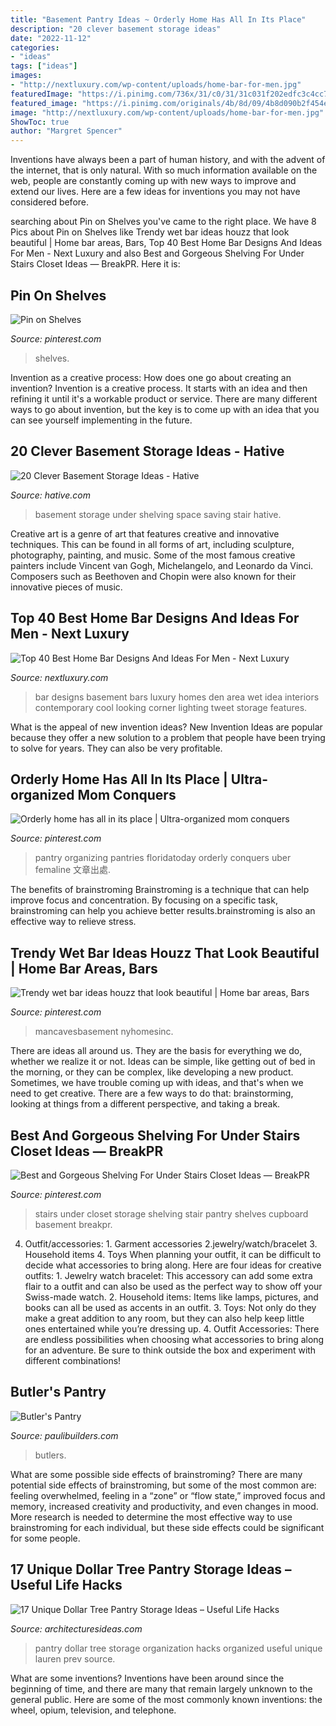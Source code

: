 ```yaml
---
title: "Basement Pantry Ideas ~ Orderly Home Has All In Its Place"
description: "20 clever basement storage ideas"
date: "2022-11-12"
categories:
- "ideas"
tags: ["ideas"]
images:
- "http://nextluxury.com/wp-content/uploads/home-bar-for-men.jpg"
featuredImage: "https://i.pinimg.com/736x/31/c0/31/31c031f202edfc3c4cc71cb503fcd04c.jpg"
featured_image: "https://i.pinimg.com/originals/4b/8d/09/4b8d090b2f454ed82ed7237d0ff4e172.jpg"
image: "http://nextluxury.com/wp-content/uploads/home-bar-for-men.jpg"
ShowToc: true
author: "Margret Spencer"
---
```



Inventions have always been a part of human history, and with the advent of the internet, that is only natural. With so much information available on the web, people are constantly coming up with new ways to improve and extend our lives. Here are a few ideas for inventions you may not have considered before.

	

		
searching about Pin on Shelves you've came to the right place. We have 8 Pics about Pin on Shelves like Trendy wet bar ideas houzz that look beautiful | Home bar areas, Bars, Top 40 Best Home Bar Designs And Ideas For Men - Next Luxury and also Best and Gorgeous Shelving For Under Stairs Closet Ideas — BreakPR. Here it is:
		
    
## Pin On Shelves

<img loading=lazy src="https://i.pinimg.com/736x/71/20/74/712074138d4ec32c49d2dc775bfb45f0.jpg" onerror="this.onerror=null;this.src='https://tse3.mm.bing.net/th?id=OIP.Y3Qfivl7yiZuIwmhCHloqAHaLH&amp;pid=15.1';" alt="Pin on Shelves">

_Source: pinterest.com_

>shelves. 

	

Invention as a creative process: How does one go about creating an invention?
Invention is a creative process. It starts with an idea and then refining it until it's a workable product or service. There are many different ways to go about invention, but the key is to come up with an idea that you can see yourself implementing in the future.

    
## 20 Clever Basement Storage Ideas - Hative

<img loading=lazy src="https://hative.com/wp-content/uploads/2014/05/basement-storage-ideas/8-under-stair-space-saving-shelving.jpg" onerror="this.onerror=null;this.src='https://tse1.mm.bing.net/th?id=OIP.5Okxy6-XP6dIGwwWUNT-YgHaL3&amp;pid=15.1';" alt="20 Clever Basement Storage Ideas - Hative">

_Source: hative.com_

>basement storage under shelving space saving stair hative. 

	

Creative art is a genre of art that features creative and innovative techniques. This can be found in all forms of art, including sculpture, photography, painting, and music. Some of the most famous creative painters include Vincent van Gogh, Michelangelo, and Leonardo da Vinci. Composers such as Beethoven and Chopin were also known for their innovative pieces of music.

    
## Top 40 Best Home Bar Designs And Ideas For Men - Next Luxury

<img loading=lazy src="http://nextluxury.com/wp-content/uploads/home-bar-for-men.jpg" onerror="this.onerror=null;this.src='https://tse1.mm.bing.net/th?id=OIP.1uHEAGK6FruY0J6EhBAa7gAAAA&amp;pid=15.1';" alt="Top 40 Best Home Bar Designs And Ideas For Men - Next Luxury">

_Source: nextluxury.com_

>bar designs basement bars luxury homes den area wet idea interiors contemporary cool looking corner lighting tweet storage features. 

	

What is the appeal of new invention ideas?
New Invention Ideas are popular because they offer a new solution to a problem that people have been trying to solve for years. They can also be very profitable.

    
## Orderly Home Has All In Its Place | Ultra-organized Mom Conquers

<img loading=lazy src="https://i.pinimg.com/originals/82/31/f2/8231f2fdd1f8856ce4e8c7d05bf3e2a3.jpg" onerror="this.onerror=null;this.src='https://tse4.mm.bing.net/th?id=OIP.iCFsUW4wCt3hHEE-VKkOcwHaJ4&amp;pid=15.1';" alt="Orderly home has all in its place | Ultra-organized mom conquers">

_Source: pinterest.com_

>pantry organizing pantries floridatoday orderly conquers uber femaline 文章出處. 

	

The benefits of brainstroming
Brainstroming is a technique that can help improve focus and concentration. By focusing on a specific task, brainstroming can help you achieve better results.brainstroming is also an effective way to relieve stress.

    
## Trendy Wet Bar Ideas Houzz That Look Beautiful | Home Bar Areas, Bars

<img loading=lazy src="https://i.pinimg.com/736x/31/c0/31/31c031f202edfc3c4cc71cb503fcd04c.jpg" onerror="this.onerror=null;this.src='https://tse3.mm.bing.net/th?id=OIP.O7klpiK1qk6se6Uwj-4UGgHaJ5&amp;pid=15.1';" alt="Trendy wet bar ideas houzz that look beautiful | Home bar areas, Bars">

_Source: pinterest.com_

>mancavesbasement nyhomesinc. 

	

There are ideas all around us. They are the basis for everything we do, whether we realize it or not. Ideas can be simple, like getting out of bed in the morning, or they can be complex, like developing a new product. Sometimes, we have trouble coming up with ideas, and that's when we need to get creative. There are a few ways to do that: brainstorming, looking at things from a different perspective, and taking a break.

    
## Best And Gorgeous Shelving For Under Stairs Closet Ideas — BreakPR

<img loading=lazy src="https://i.pinimg.com/originals/4b/8d/09/4b8d090b2f454ed82ed7237d0ff4e172.jpg" onerror="this.onerror=null;this.src='https://tse3.mm.bing.net/th?id=OIP.EMmdEDxIy1dI-sQWi6AIeAHaJ4&amp;pid=15.1';" alt="Best and Gorgeous Shelving For Under Stairs Closet Ideas — BreakPR">

_Source: pinterest.com_

>stairs under closet storage shelving stair pantry shelves cupboard basement breakpr. 

	

4. Outfit/accessories: 1. Garment accessories 2.jewelry/watch/bracelet 3. Household items 4. Toys
When planning your outfit, it can be difficult to decide what accessories to bring along. Here are four ideas for creative outfits: 1. Jewelry watch bracelet: This accessory can add some extra flair to a outfit and can also be used as the perfect way to show off your Swiss-made watch. 2. Household items: Items like lamps, pictures, and books can all be used as accents in an outfit. 3. Toys: Not only do they make a great addition to any room, but they can also help keep little ones entertained while you’re dressing up. 4. Outfit Accessories: There are endless possibilities when choosing what accessories to bring along for an adventure. Be sure to think outside the box and experiment with different combinations!

    
## Butler&#039;s Pantry

<img loading=lazy src="https://paulibuilders.com/image/77/1000/Butlers_Pantry.jpg" onerror="this.onerror=null;this.src='https://tse2.mm.bing.net/th?id=OIP.Uoyv10OwK1MLY7zhsae_iwHaLH&amp;pid=15.1';" alt="Butler&#039;s Pantry">

_Source: paulibuilders.com_

>butlers. 

	

What are some possible side effects of brainstroming?
There are many potential side effects of brainstroming, but some of the most common are: feeling overwhelmed, feeling in a “zone” or “flow state,” improved focus and memory, increased creativity and productivity, and even changes in mood. More research is needed to determine the most effective way to use brainstroming for each individual, but these side effects could be significant for some people.

    
## 17 Unique Dollar Tree Pantry Storage Ideas – Useful Life Hacks

<img loading=lazy src="https://architecturesideas.com/wp-content/uploads/2017/09/4-8.jpg" onerror="this.onerror=null;this.src='https://tse2.mm.bing.net/th?id=OIP.uOpYzAbK8lD5X8WAAn5qWQHaE7&amp;pid=15.1';" alt="17 Unique Dollar Tree Pantry Storage Ideas – Useful Life Hacks">

_Source: architecturesideas.com_

>pantry dollar tree storage organization hacks organized useful unique lauren prev source. 

	

What are some inventions?
Inventions have been around since the beginning of time, and there are many that remain largely unknown to the general public. Here are some of the most commonly known inventions: the wheel, opium, television, and telephone.

